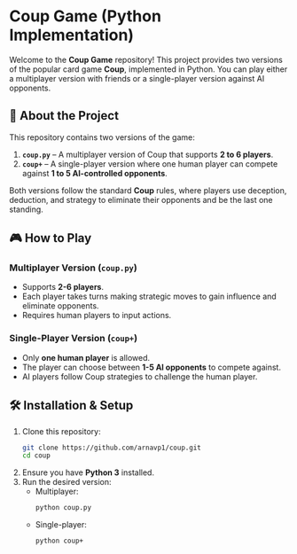 # Coup Game (Python Implementation)

Welcome to the **Coup Game** repository! This project provides two versions of the popular card game **Coup**, implemented in Python. You can play either a multiplayer version with friends or a single-player version against AI opponents.

## 📜 About the Project

This repository contains two versions of the game:

1. **`coup.py`** – A multiplayer version of Coup that supports **2 to 6 players**.
2. **`coup+`** – A single-player version where one human player can compete against **1 to 5 AI-controlled opponents**.

Both versions follow the standard **Coup** rules, where players use deception, deduction, and strategy to eliminate their opponents and be the last one standing.

## 🎮 How to Play

### Multiplayer Version (`coup.py`)
- Supports **2-6 players**.
- Each player takes turns making strategic moves to gain influence and eliminate opponents.
- Requires human players to input actions.

### Single-Player Version (`coup+`)
- Only **one human player** is allowed.
- The player can choose between **1-5 AI opponents** to compete against.
- AI players follow Coup strategies to challenge the human player.

## 🛠 Installation & Setup

1. Clone this repository:
   ```bash
   git clone https://github.com/arnavp1/coup.git
   cd coup
   ```
2. Ensure you have **Python 3** installed.
3. Run the desired version:
   - Multiplayer:
     ```bash
     python coup.py
     ```
   - Single-player:
     ```bash
     python coup+
     ```
